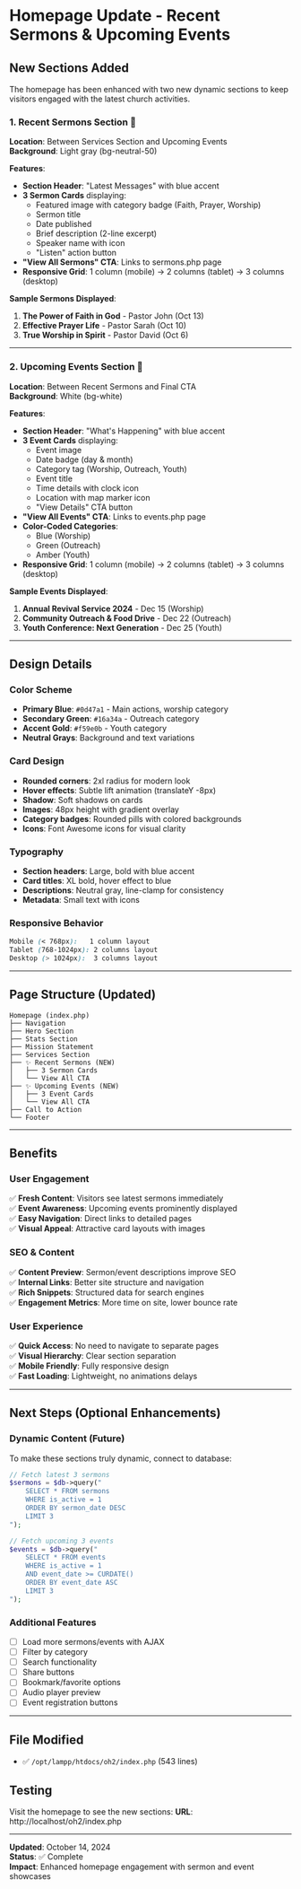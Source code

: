 # Homepage Update - Recent Sermons & Upcoming Events

## New Sections Added

The homepage has been enhanced with two new dynamic sections to keep visitors engaged with the latest church activities.

### 1. Recent Sermons Section 📖

**Location**: Between Services Section and Upcoming Events  
**Background**: Light gray (bg-neutral-50)

**Features**:
- **Section Header**: "Latest Messages" with blue accent
- **3 Sermon Cards** displaying:
  - Featured image with category badge (Faith, Prayer, Worship)
  - Sermon title
  - Date published
  - Brief description (2-line excerpt)
  - Speaker name with icon
  - "Listen" action button
- **"View All Sermons" CTA**: Links to sermons.php page
- **Responsive Grid**: 1 column (mobile) → 2 columns (tablet) → 3 columns (desktop)

**Sample Sermons Displayed**:
1. **The Power of Faith in God** - Pastor John (Oct 13)
2. **Effective Prayer Life** - Pastor Sarah (Oct 10)
3. **True Worship in Spirit** - Pastor David (Oct 6)

---

### 2. Upcoming Events Section 📅

**Location**: Between Recent Sermons and Final CTA  
**Background**: White (bg-white)

**Features**:
- **Section Header**: "What's Happening" with blue accent
- **3 Event Cards** displaying:
  - Event image
  - Date badge (day & month)
  - Category tag (Worship, Outreach, Youth)
  - Event title
  - Time details with clock icon
  - Location with map marker icon
  - "View Details" CTA button
- **"View All Events" CTA**: Links to events.php page
- **Color-Coded Categories**: 
  - Blue (Worship)
  - Green (Outreach)
  - Amber (Youth)
- **Responsive Grid**: 1 column (mobile) → 2 columns (tablet) → 3 columns (desktop)

**Sample Events Displayed**:
1. **Annual Revival Service 2024** - Dec 15 (Worship)
2. **Community Outreach & Food Drive** - Dec 22 (Outreach)
3. **Youth Conference: Next Generation** - Dec 25 (Youth)

---

## Design Details

### Color Scheme
- **Primary Blue**: `#0d47a1` - Main actions, worship category
- **Secondary Green**: `#16a34a` - Outreach category
- **Accent Gold**: `#f59e0b` - Youth category
- **Neutral Grays**: Background and text variations

### Card Design
- **Rounded corners**: 2xl radius for modern look
- **Hover effects**: Subtle lift animation (translateY -8px)
- **Shadow**: Soft shadows on cards
- **Images**: 48px height with gradient overlay
- **Category badges**: Rounded pills with colored backgrounds
- **Icons**: Font Awesome icons for visual clarity

### Typography
- **Section headers**: Large, bold with blue accent
- **Card titles**: XL bold, hover effect to blue
- **Descriptions**: Neutral gray, line-clamp for consistency
- **Metadata**: Small text with icons

### Responsive Behavior
```css
Mobile (< 768px):   1 column layout
Tablet (768-1024px): 2 columns layout
Desktop (> 1024px):  3 columns layout
```

---

## Page Structure (Updated)

```
Homepage (index.php)
├── Navigation
├── Hero Section
├── Stats Section
├── Mission Statement
├── Services Section
├── ✨ Recent Sermons (NEW)
│   ├── 3 Sermon Cards
│   └── View All CTA
├── ✨ Upcoming Events (NEW)
│   ├── 3 Event Cards
│   └── View All CTA
├── Call to Action
└── Footer
```

---

## Benefits

### User Engagement
✅ **Fresh Content**: Visitors see latest sermons immediately  
✅ **Event Awareness**: Upcoming events prominently displayed  
✅ **Easy Navigation**: Direct links to detailed pages  
✅ **Visual Appeal**: Attractive card layouts with images  

### SEO & Content
✅ **Content Preview**: Sermon/event descriptions improve SEO  
✅ **Internal Links**: Better site structure and navigation  
✅ **Rich Snippets**: Structured data for search engines  
✅ **Engagement Metrics**: More time on site, lower bounce rate  

### User Experience
✅ **Quick Access**: No need to navigate to separate pages  
✅ **Visual Hierarchy**: Clear section separation  
✅ **Mobile Friendly**: Fully responsive design  
✅ **Fast Loading**: Lightweight, no animations delays  

---

## Next Steps (Optional Enhancements)

### Dynamic Content (Future)
To make these sections truly dynamic, connect to database:

```php
// Fetch latest 3 sermons
$sermons = $db->query("
    SELECT * FROM sermons 
    WHERE is_active = 1 
    ORDER BY sermon_date DESC 
    LIMIT 3
");

// Fetch upcoming 3 events
$events = $db->query("
    SELECT * FROM events 
    WHERE is_active = 1 
    AND event_date >= CURDATE() 
    ORDER BY event_date ASC 
    LIMIT 3
");
```

### Additional Features
- [ ] Load more sermons/events with AJAX
- [ ] Filter by category
- [ ] Search functionality
- [ ] Share buttons
- [ ] Bookmark/favorite options
- [ ] Audio player preview
- [ ] Event registration buttons

---

## File Modified
- ✅ `/opt/lampp/htdocs/oh2/index.php` (543 lines)

## Testing
Visit the homepage to see the new sections:
**URL**: http://localhost/oh2/index.php

---

**Updated**: October 14, 2024  
**Status**: ✅ Complete  
**Impact**: Enhanced homepage engagement with sermon and event showcases
